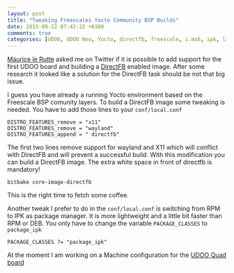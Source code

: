 ```yaml
---
layout: post
title: "Tweaking Freescales Yocto Community BSP Builds"
date: 2015-09-22 07:42:22 +0100
comments: true
categories: [UDOO, UDOO Neo, Yocto, directfb, freescale, i.mx6, ipk, linux, openembedded]
---
```


[Maurice le Rutte](https://twitter.com/scrumnl) asked me on Twitter if it is possible to add support for the first UDOO board and building a [DirectFB](https://en.wikipedia.org/wiki/DirectFB) enabled image. After some research it looked like a solution for the DirectFB task should be not that big issue.

I guess you have already a running Yocto environment based on the Freescale BSP comunity layers. To build a DirectFB image some tweaking is needed. You have to add those lines to your ``conf/local.conf``

    DISTRO_FEATURES_remove = "x11"
    DISTRO_FEATURES_remove = "wayland"
    DISTRO_FEATURES_append = " directfb"

The first two lines remove support for wayland and X11 which will conflict with DirectFB and will prevent a successful build. With this modification you can build a DirectFB image. The extra white space in front of directfb is mandatory!

    bitbake core-image-directfb

This is the right time to fetch some coffee.

Another tweak I prefer to do in the ``conf/local.conf`` is switching from RPM to IPK as package manager. It is more lightweight and a little bit faster than RPM or DEB. You only have to change the variable ``PACKAGE_CLASSES`` to ``package_ipk``

    PACKAGE_CLASSES ?= "package_ipk"

At the moment I am working on a Machine configuration for the [UDOO Quad board](http://www.udoo.org/udoo-dual-and-quad/)
